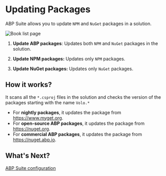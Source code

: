 # Updating Packages

ABP Suite allows you to update `NPM` and `NuGet` packages in a solution.

![Book list page](D:/Github/abp-commercial-docs/en/Images/suite-update-packages.png)

1. **Update ABP packages**:  Updates both `NPM` and `NuGet` packages in the solution. 

2. **Update NPM packages:** Updates only `NPM` packages.

3. **Update NuGet packages:** Updates only `NuGet` packages.

## How it works?

It scans all the `*.csproj` files in the solution and checks the version of the packages starting with the name  `Volo.*`

- For **nightly packages**, it updates the package from https://www.myget.org.
- For **open-source ABP packages**, it updates the package from https://nuget.org.
- For **commercial ABP packages**, it updates the package from https://nuget.abp.io.

## What's Next?

[ABP Suite configuration](configuration.md)